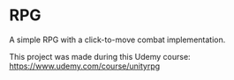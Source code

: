 # RPG

A simple RPG with a click-to-move combat implementation.

This project was made during this Udemy course: https://www.udemy.com/course/unityrpg
